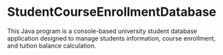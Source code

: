 # StudentCourseEnrollmentDatabase
This Java program is a console-based university student database application designed to manage students information, course enrollment, and tuition balance calculation. 
